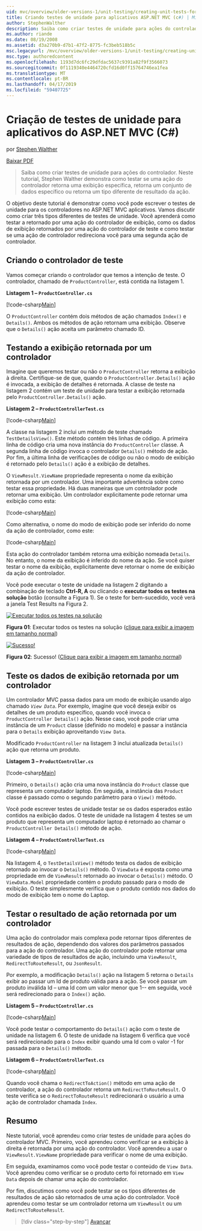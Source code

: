 ```yaml
---
uid: mvc/overview/older-versions-1/unit-testing/creating-unit-tests-for-asp-net-mvc-applications-cs
title: Criando testes de unidade para aplicativos ASP.NET MVC (c#) | Microsoft Docs
author: StephenWalther
description: Saiba como criar testes de unidade para ações do controlador. Neste tutorial, Stephen Walther demonstra como testar se uma ação do controlador retorna um parti...
ms.author: riande
ms.date: 08/19/2008
ms.assetid: d3a270b9-d7b1-47f2-8775-fc3beb518b5c
msc.legacyurl: /mvc/overview/older-versions-1/unit-testing/creating-unit-tests-for-asp-net-mvc-applications-cs
msc.type: authoredcontent
ms.openlocfilehash: 1193d7dc6fc29dfdac5637c9391a82f9f3566073
ms.sourcegitcommit: 0f1119340e4464720cfd16d0ff15764746ea1fea
ms.translationtype: MT
ms.contentlocale: pt-BR
ms.lasthandoff: 04/17/2019
ms.locfileid: "59407725"
---
```

# <a name="creating-unit-tests-for-aspnet-mvc-applications-c"></a>Criação de testes de unidade para aplicativos do ASP.NET MVC (C#)

por [Stephen Walther](https://github.com/StephenWalther)

[Baixar PDF](http://download.microsoft.com/download/8/4/8/84843d8d-1575-426c-bcb5-9d0c42e51416/ASPNET_MVC_Tutorial_07_CS.pdf)

> Saiba como criar testes de unidade para ações do controlador. Neste tutorial, Stephen Walther demonstra como testar se uma ação do controlador retorna uma exibição específica, retorna um conjunto de dados específico ou retorna um tipo diferente de resultado da ação.


O objetivo deste tutorial é demonstrar como você pode escrever o testes de unidade para os controladores no ASP.NET MVC aplicativos. Vamos discutir como criar três tipos diferentes de testes de unidade. Você aprenderá como testar a retornado por uma ação do controlador de exibição, como os dados de exibição retornados por uma ação do controlador de teste e como testar se uma ação de controlador redireciona você para uma segunda ação de controlador.

## <a name="creating-the-controller-under-test"></a>Criando o controlador de teste

Vamos começar criando o controlador que temos a intenção de teste. O controlador, chamado de `ProductController`, está contida na listagem 1.

**Listagem 1 – `ProductController.cs`**

[!code-csharp[Main](creating-unit-tests-for-asp-net-mvc-applications-cs/samples/sample1.cs)]

O `ProductController` contém dois métodos de ação chamados `Index()` e `Details()`. Ambos os métodos de ação retornam uma exibição. Observe que o `Details()` ação aceita um parâmetro chamado ID.

## <a name="testing-the-view-returned-by-a-controller"></a>Testando a exibição retornada por um controlador

Imagine que queremos testar ou não o `ProductController` retorna a exibição à direita. Certifique-se de que, quando o `ProductController.Details()` ação é invocada, a exibição de detalhes é retornada. A classe de teste na listagem 2 contém um teste de unidade para testar a exibição retornada pelo `ProductController.Details()` ação.

**Listagem 2 – `ProductControllerTest.cs`**

[!code-csharp[Main](creating-unit-tests-for-asp-net-mvc-applications-cs/samples/sample2.cs)]

A classe na listagem 2 inclui um método de teste chamado `TestDetailsView()`. Este método contém três linhas de código. A primeira linha de código cria uma nova instância do `ProductController` classe. A segunda linha de código invoca o controlador `Details()` método de ação. Por fim, a última linha de verificações de código ou não o modo de exibição é retornado pelo `Details()` ação é a exibição de detalhes.

O `ViewResult.ViewName` propriedade representa o nome da exibição retornada por um controlador. Uma importante advertência sobre como testar essa propriedade. Há duas maneiras que um controlador pode retornar uma exibição. Um controlador explicitamente pode retornar uma exibição como esta:

[!code-csharp[Main](creating-unit-tests-for-asp-net-mvc-applications-cs/samples/sample3.cs)]

Como alternativa, o nome do modo de exibição pode ser inferido do nome da ação de controlador, como este:

[!code-csharp[Main](creating-unit-tests-for-asp-net-mvc-applications-cs/samples/sample4.cs)]

Esta ação do controlador também retorna uma exibição nomeada `Details`. No entanto, o nome da exibição é inferido do nome da ação. Se você quiser testar o nome da exibição, explicitamente deve retornar o nome de exibição da ação de controlador.

Você pode executar o teste de unidade na listagem 2 digitando a combinação de teclado **Ctrl-R, A** ou clicando o **executar todos os testes na solução** botão (consulte a Figura 1). Se o teste for bem-sucedido, você verá a janela Test Results na Figura 2.


[![Executar todos os testes na solução](creating-unit-tests-for-asp-net-mvc-applications-cs/_static/image2.png)](creating-unit-tests-for-asp-net-mvc-applications-cs/_static/image1.png)

**Figura 01**: Executar todos os testes na solução ([clique para exibir a imagem em tamanho normal](creating-unit-tests-for-asp-net-mvc-applications-cs/_static/image3.png))


[![Sucesso!](creating-unit-tests-for-asp-net-mvc-applications-cs/_static/image5.png)](creating-unit-tests-for-asp-net-mvc-applications-cs/_static/image4.png)

**Figura 02**: Sucesso! ([Clique para exibir a imagem em tamanho normal](creating-unit-tests-for-asp-net-mvc-applications-cs/_static/image6.png))


## <a name="testing-the-view-data-returned-by-a-controller"></a>Teste os dados de exibição retornada por um controlador

Um controlador MVC passa dados para um modo de exibição usando algo chamado *`View Data`*. Por exemplo, imagine que você deseja exibir os detalhes de um produto específico, quando você invoca o `ProductController Details()` ação. Nesse caso, você pode criar uma instância de um `Product` classe (definido no modelo) e passar a instância para o `Details` exibição aproveitando `View Data`.

Modificado `ProductController` na listagem 3 inclui atualizada `Details()` ação que retorna um produto.

**Listagem 3 – `ProductController.cs`**

[!code-csharp[Main](creating-unit-tests-for-asp-net-mvc-applications-cs/samples/sample5.cs)]

Primeiro, o `Details()` ação cria uma nova instância do `Product` classe que representa um computador laptop. Em seguida, a instância das `Product` classe é passado como o segundo parâmetro para o `View()` método.

Você pode escrever testes de unidade testar se os dados esperados estão contidos na exibição dados. O teste de unidade na listagem 4 testes se um produto que representa um computador laptop é retornado ao chamar o `ProductController Details()` método de ação.

**Listagem 4 – `ProductControllerTest.cs`**

[!code-csharp[Main](creating-unit-tests-for-asp-net-mvc-applications-cs/samples/sample6.cs)]

Na listagem 4, o `TestDetailsView()` método testa os dados de exibição retornado ao invocar o `Details()` método. O `ViewData` é exposta como uma propriedade em de `ViewResult` retornado ao invocar o `Details()` método. O `ViewData.Model` propriedade contém o produto passado para o modo de exibição. O teste simplesmente verifica que o produto contido nos dados do modo de exibição tem o nome do Laptop.

## <a name="testing-the-action-result-returned-by-a-controller"></a>Testar o resultado de ação retornada por um controlador

Uma ação do controlador mais complexa pode retornar tipos diferentes de resultados de ação, dependendo dos valores dos parâmetros passados para a ação do controlador. Uma ação do controlador pode retornar uma variedade de tipos de resultados de ação, incluindo uma `ViewResult`, `RedirectToRouteResult`, ou `JsonResult`.

Por exemplo, a modificação `Details()` ação na listagem 5 retorna o `Details` exibir ao passar um Id de produto válida para a ação. Se você passar um produto inválida Id – uma Id com um valor menor que 1-- em seguida, você será redirecionado para o `Index()` ação.

**Listagem 5 – `ProductController.cs`**

[!code-csharp[Main](creating-unit-tests-for-asp-net-mvc-applications-cs/samples/sample7.cs)]

Você pode testar o comportamento do `Details()` ação com o teste de unidade na listagem 6. O teste de unidade na listagem 6 verifica que você será redirecionado para o `Index` exibir quando uma Id com o valor -1 for passada para o `Details()` método.

**Listagem 6 – `ProductControllerTest.cs`**

[!code-csharp[Main](creating-unit-tests-for-asp-net-mvc-applications-cs/samples/sample8.cs)]

Quando você chama o `RedirectToAction()` método em uma ação de controlador, a ação do controlador retorna um `RedirectToRouteResult`. O teste verifica se o `RedirectToRouteResult` redirecionará o usuário a uma ação de controlador chamada `Index`.

## <a name="summary"></a>Resumo

Neste tutorial, você aprendeu como criar testes de unidade para ações do controlador MVC. Primeiro, você aprendeu como verificar se a exibição à direita é retornada por uma ação do controlador. Você aprendeu a usar o `ViewResult.ViewName` propriedade para verificar o nome de uma exibição.

Em seguida, examinamos como você pode testar o conteúdo de `View Data`. Você aprendeu como verificar se o produto certo foi retornado em `View Data` depois de chamar uma ação do controlador.

Por fim, discutimos como você pode testar se os tipos diferentes de resultados de ação são retornados de uma ação do controlador. Você aprendeu como testar se um controlador retorna um `ViewResult` ou um `RedirectToRouteResult`.

> [!div class="step-by-step"]
> [Avançar](creating-unit-tests-for-asp-net-mvc-applications-vb.md)
